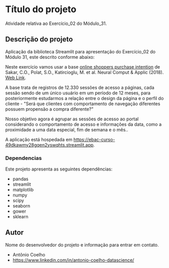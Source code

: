 # Título do projeto

Atividade relativa ao Exercício_02 do Módulo_31.

## Descrição do projeto

Aplicação da biblioteca Streamlit para apresentação do Exercício_02 do Módulo 31, este descrito conforme abaixo:

Neste exercício vamos usar a base [online shoppers purchase intention](https://archive.ics.uci.edu/ml/datasets/Online+Shoppers+Purchasing+Intention+Dataset) de Sakar, C.O., Polat, S.O., Katircioglu, M. et al. Neural Comput & Applic (2018). [Web Link](https://doi.org/10.1007/s00521-018-3523-0).

A base trata de registros de 12.330 sessões de acesso a páginas, cada sessão sendo de um único usuário em um período de 12 meses, para posteriormente estudarmos a relação entre o design da página e o perfil do cliente - "Será que clientes com comportamento de navegação diferentes possuem propensão a compra diferente?" 

Nosso objetivo agora é agrupar as sessões de acesso ao portal considerando o comportamento de acesso e informações da data, como a proximidade a uma data especial, fim de semana e o mês..

A aplicação está hospedada em https://ebac-curso-49dkawmy28gqen2yswqhts.streamlit.app.

### Dependencias

Este projeto apresenta as seguintes dependências:

- pandas
- streamlit
- matplotlib
- numpy
- scipy
- seaborn
- gower
- sklearn

## Autor

Nome do desenvolvedor do projeto e informação para entrar em contato.
- Antônio Coelho  
- https://www.linkedin.com/in/antonio-coelho-datascience/
